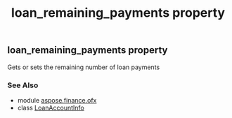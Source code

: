 ﻿---
title: loan_remaining_payments property
second_title: Aspose.Finance for Python via .NET API References
description: 
type: docs
weight: 130
url: /python-net/aspose.finance.ofx/loanaccountinfo/loan_remaining_payments/
is_root: false
---

## loan_remaining_payments property


Gets or sets the remaining number of loan payments

### See Also
* module [aspose.finance.ofx](../../)
* class [LoanAccountInfo](/finance/python-net/aspose.finance.ofx/loanaccountinfo)
